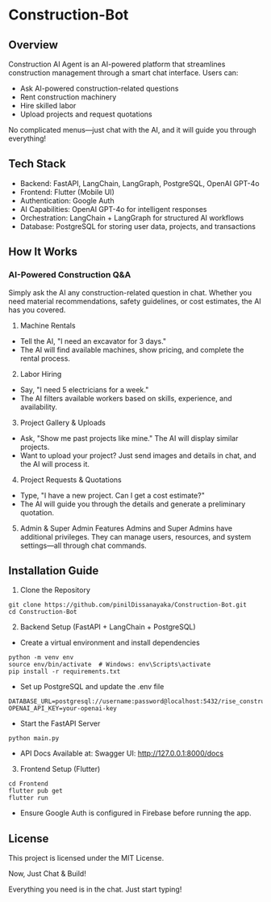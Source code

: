 # Construction-Bot

## Overview
Construction AI Agent is an AI-powered platform that streamlines construction management through a smart chat interface. Users can:

- Ask AI-powered construction-related questions
- Rent construction machinery
- Hire skilled labor
- Upload projects and request quotations

No complicated menus—just chat with the AI, and it will guide you through everything!

## Tech Stack
- Backend: FastAPI, LangChain, LangGraph, PostgreSQL, OpenAI GPT-4o
- Frontend: Flutter (Mobile UI)
- Authentication: Google Auth
- AI Capabilities: OpenAI GPT-4o for intelligent responses
- Orchestration: LangChain + LangGraph for structured AI workflows
- Database: PostgreSQL for storing user data, projects, and transactions

## How It Works 
### AI-Powered Construction Q&A

Simply ask the AI any construction-related question in chat. Whether you need material recommendations, safety guidelines, or cost estimates, the AI has you covered.

1. Machine Rentals
- Tell the AI, "I need an excavator for 3 days."
- The AI will find available machines, show pricing, and complete the rental process.

2. Labor Hiring
- Say, "I need 5 electricians for a week."
- The AI filters available workers based on skills, experience, and availability.

3. Project Gallery & Uploads
- Ask, "Show me past projects like mine." The AI will display similar projects.
- Want to upload your project? Just send images and details in chat, and the AI will process it.

4. Project Requests & Quotations
- Type, "I have a new project. Can I get a cost estimate?"
- The AI will guide you through the details and generate a preliminary quotation.

5. Admin & Super Admin Features
Admins and Super Admins have additional privileges. They can manage users, resources, and system settings—all through chat commands.

## Installation Guide 
1. Clone the Repository
```
git clone https://github.com/pinilDissanayaka/Construction-Bot.git
cd Construction-Bot
```

2. Backend Setup (FastAPI + LangChain + PostgreSQL)
- Create a virtual environment and install dependencies
```
python -m venv env
source env/bin/activate  # Windows: env\Scripts\activate
pip install -r requirements.txt
```

- Set up PostgreSQL and update the .env file
```
DATABASE_URL=postgresql://username:password@localhost:5432/rise_construction_db
OPENAI_API_KEY=your-openai-key
```

- Start the FastAPI Server
```
python main.py
```

- API Docs Available at:
Swagger UI: http://127.0.0.1:8000/docs

3. Frontend Setup (Flutter)
```
cd Frontend
flutter pub get
flutter run
```

- Ensure Google Auth is configured in Firebase before running the app.

## License 
This project is licensed under the MIT License.


Now, Just Chat & Build! 

Everything you need is in the chat. Just start typing!
